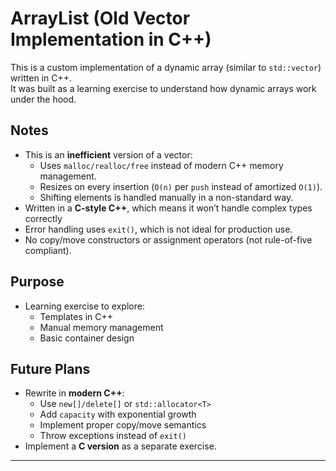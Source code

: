 # ArrayList (Old Vector Implementation in C++)

This is a custom implementation of a dynamic array (similar to `std::vector`) written in C++.  
It was built as a learning exercise to understand how dynamic arrays work under the hood.  

## Notes
- This is an **inefficient** version of a vector:
  - Uses `malloc/realloc/free` instead of modern C++ memory management.
  - Resizes on every insertion (`O(n)` per `push` instead of amortized `O(1)`).
  - Shifting elements is handled manually in a non-standard way.
- Written in a **C-style C++**, which means it won’t handle complex types correctly
- Error handling uses `exit()`, which is not ideal for production use.
- No copy/move constructors or assignment operators (not rule-of-five compliant).

## Purpose
- Learning exercise to explore:
  - Templates in C++
  - Manual memory management
  - Basic container design

## Future Plans
- Rewrite in **modern C++**:
  - Use `new[]/delete[]` or `std::allocator<T>`
  - Add `capacity` with exponential growth
  - Implement proper copy/move semantics
  - Throw exceptions instead of `exit()`
- Implement a **C version** as a separate exercise.

---

